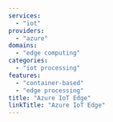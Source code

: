 ```yaml
---
services:
  - "iot"
providers:
  - "azure"
domains:
  - "edge computing"
categories: 
  - "iot processing"
features:
  - "container-based"
  - "edge processing"
title: "Azure IoT Edge"
linkTitle: "Azure IoT Edge"
---
```

